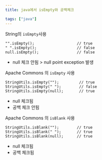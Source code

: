 ```yaml
---
title: java에서 isEmpty와 공백체크

tags: ["java"]
---
```


String의 `isEmpty`사용
```
"".isEmpty();					// true
" ".isEmpty();					// false
null.isEmpty();					// false
```
- null 체크 안됨 > null point exception 발생

Apache Commons 의 `isEmpty` 사용
```
StringUtils.isEmpty(""); 		 // true
StringUtils.isEmpty(" "); 		 // false
StringUtils.isEmpty(null);		 // true
```
- null 체크됨 
- 공백 체크 안됨

Apache Commons 의 `isBlank` 사용
```
StringUtils.isBlank(""); 		// true
StringUtils.isBlank(" "); 		// true
StringUtils.isBlank(null);		// true
```
- null 체크됨
- 공백 체크됨

